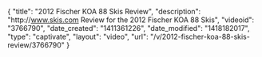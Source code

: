 {
    "title": "2012 Fischer KOA 88 Skis Review",
    "description": "http:\/\/www.skis.com Review for the 2012 Fischer KOA 88 Skis",
    "videoid": "3766790",
    "date_created": "1411361226",
    "date_modified": "1418182017",
    "type": "captivate",
    "layout": "video",
    "url": "\/v\/2012-fischer-koa-88-skis-review\/3766790"
}